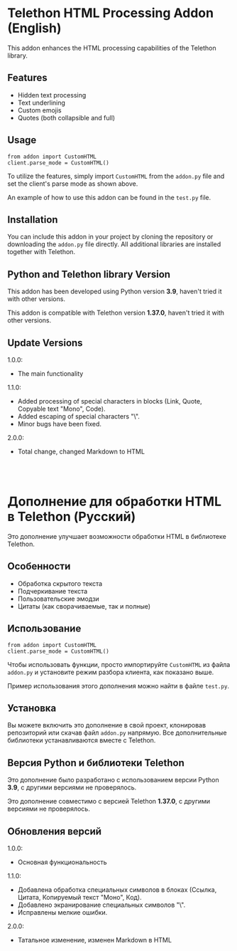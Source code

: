 <h1>Telethon HTML Processing Addon (English)</h1>

<p>This addon enhances the HTML processing capabilities of the Telethon library.</p>

<h2>Features</h2>
<ul>
    <li>Hidden text processing</li>
    <li>Text underlining</li>
    <li>Custom emojis</li>
    <li>Quotes (both collapsible and full)</li>
</ul>

<h2>Usage</h2>
<pre><code>from addon import CustomHTML
client.parse_mode = CustomHTML()</code></pre>

<p>To utilize the features, simply import <code>CustomHTML</code> from the <code>addon.py</code> file and set the client's parse mode as shown above.</p>
<p>An example of how to use this addon can be found in the <code>test.py</code> file.</p>

<h2>Installation</h2>
<p>You can include this addon in your project by cloning the repository or downloading the <code>addon.py</code> file directly. All additional libraries are installed together with Telethon.</p>

<h2>Python and Telethon library Version</h2>
<p>This addon has been developed using Python version <strong>3.9</strong>, haven't tried it with other versions.</p>
<p>This addon is compatible with Telethon version <strong>1.37.0</strong>, haven't tried it with other versions.</p>

<h2>Update Versions</h2>
<p>1.0.0:</p>
<ul>
    <li>The main functionality</li>
</ul>
<p>1.1.0:</p>
<ul>
    <li>Added processing of special characters in blocks (Link, Quote, Copyable text "Mono", Code).</li>
    <li>Added escaping of special characters "\".</li>
    <li>Minor bugs have been fixed.</li>
</ul>
<p>2.0.0:</p>
<ul>
    <li>Total change, changed Markdown to HTML</li>
</ul>
<br><br>
<h1>Дополнение для обработки HTML в Telethon (Русский)</h1>

<p>Это дополнение улучшает возможности обработки HTML в библиотеке Telethon.</p>

<h2>Особенности</h2>
<ul>
    <li>Обработка скрытого текста</li>
    <li>Подчеркивание текста</li>
    <li>Пользовательские эмодзи</li>
    <li>Цитаты (как сворачиваемые, так и полные)</li>
</ul>

<h2>Использование</h2>
<pre><code>from addon import CustomHTML
client.parse_mode = CustomHTML()</code></pre>

<p>Чтобы использовать функции, просто импортируйте <code>CustomHTML</code> из файла <code>addon.py</code> и установите режим разбора клиента, как показано выше.</p>
<p>Пример использования этого дополнения можно найти в файле <code>test.py</code>.</p>

<h2>Установка</h2>
<p>Вы можете включить это дополнение в свой проект, клонировав репозиторий или скачав файл <code>addon.py</code> напрямую. Все дополнительные библиотеки устанавливаются вместе с Telethon.</p>

<h2>Версия Python и библиотеки Telethon</h2>
<p>Это дополнение было разработано с использованием версии Python <strong>3.9</strong>, с другими версиями не проверялось.</p>
<p>Это дополнение совместимо с версией Telethon <strong>1.37.0</strong>, с другими версиями не проверялось.</p>

<h2>Обновления версий</h2>
<p>1.0.0:</p>
<ul>
    <li>Основная функциональность</li>
</ul>
<p>1.1.0:</p>
<ul>
    <li>Добавлена обработка специальных символов в блоках (Ссылка, Цитата, Копируемый текст "Моно", Код).</li>
    <li>Добавлено экранирование специальных символов "\".</li>
    <li>Исправлены мелкие ошибки.</li>
</ul>
<p>2.0.0:</p>
<ul>
    <li>Татальное изменение, изменен Markdown в HTML</li>
</ul>
